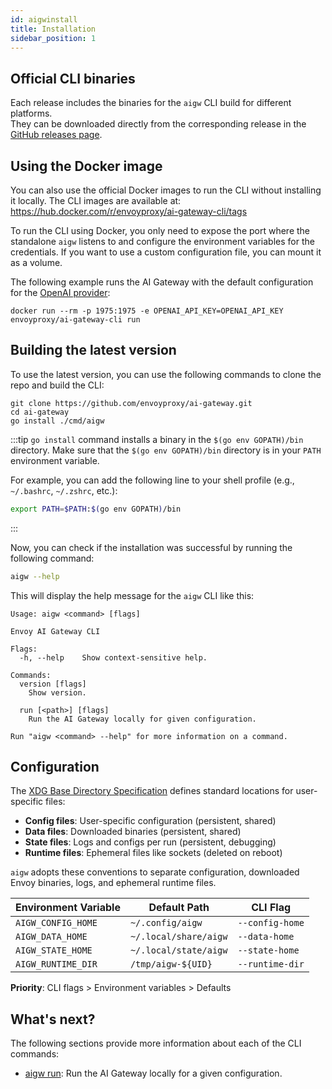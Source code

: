 ```yaml
---
id: aigwinstall
title: Installation
sidebar_position: 1
---
```


## Official CLI binaries

Each release includes the binaries for the `aigw` CLI build for different platforms.<br/>
They can be downloaded directly from the corresponding release in the
[GitHub releases page](https://github.com/envoyproxy/ai-gateway/releases).

## Using the Docker image

You can also use the official Docker images to run the CLI without installing it locally.
The CLI images are available at: https://hub.docker.com/r/envoyproxy/ai-gateway-cli/tags

To run the CLI using Docker, you only need to expose the port where the standalone `aigw` listens to
and configure the environment variables for the credentials. If you want to use a custom configuration file,
you can mount it as a volume.

The following example runs the AI Gateway with the default configuration for the [OpenAI provider](../getting-started/connect-providers/openai.md):

```shell
docker run --rm -p 1975:1975 -e OPENAI_API_KEY=OPENAI_API_KEY envoyproxy/ai-gateway-cli run
```

## Building the latest version

To use the latest version, you can use the following commands to clone the repo and build the CLI:

```shell
git clone https://github.com/envoyproxy/ai-gateway.git
cd ai-gateway
go install ./cmd/aigw
```

:::tip
`go install` command installs a binary in the `$(go env GOPATH)/bin` directory.
Make sure that the `$(go env GOPATH)/bin` directory is in your `PATH` environment variable.

For example, you can add the following line to your shell profile (e.g., `~/.bashrc`, `~/.zshrc`, etc.):

```sh
export PATH=$PATH:$(go env GOPATH)/bin
```

:::

Now, you can check if the installation was successful by running the following command:

```sh
aigw --help
```

This will display the help message for the `aigw` CLI like this:

```
Usage: aigw <command> [flags]

Envoy AI Gateway CLI

Flags:
  -h, --help    Show context-sensitive help.

Commands:
  version [flags]
    Show version.

  run [<path>] [flags]
    Run the AI Gateway locally for given configuration.

Run "aigw <command> --help" for more information on a command.
```

## Configuration

The [XDG Base Directory Specification](https://specifications.freedesktop.org/basedir-spec/basedir-spec-latest.html) defines standard locations for user-specific files:

- **Config files**: User-specific configuration (persistent, shared)
- **Data files**: Downloaded binaries (persistent, shared)
- **State files**: Logs and configs per run (persistent, debugging)
- **Runtime files**: Ephemeral files like sockets (deleted on reboot)

`aigw` adopts these conventions to separate configuration, downloaded Envoy binaries, logs, and ephemeral runtime files.

| Environment Variable | Default Path          | CLI Flag        |
| -------------------- | --------------------- | --------------- |
| `AIGW_CONFIG_HOME`   | `~/.config/aigw`      | `--config-home` |
| `AIGW_DATA_HOME`     | `~/.local/share/aigw` | `--data-home`   |
| `AIGW_STATE_HOME`    | `~/.local/state/aigw` | `--state-home`  |
| `AIGW_RUNTIME_DIR`   | `/tmp/aigw-${UID}`    | `--runtime-dir` |

**Priority**: CLI flags > Environment variables > Defaults

## What's next?

The following sections provide more information about each of the CLI commands:

- [aigw run](./run.md): Run the AI Gateway locally for a given configuration.
